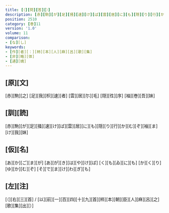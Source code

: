 ```yaml
---
title: [（][問][答][）]
description: [赤][駒][が][足][掻][速][け][ば][雲][居][に][も][隠][り][行][か][む][ぞ][袖][ま][け][我][妹]
position: 2510
category: [巻]11
version: '1.0'
volume: 11
comparison:
- [な][し]
keywords:
- [作][者][：][柿][本][人][麻][呂][歌][集]
- [非][略][体]
- [通][媿]
---
```


## [原][文]

[赤][駒][之] [足][我][枳][速][者] [雲][居][尓][毛] [隠][徃][序] [袖][巻][吾][妹]

## [訓][読]

[赤][駒][が][足][掻][速][け][ば][雲][居][に][も][隠][り][行][か][む][ぞ][袖][ま][け][我][妹]

## [仮][名]

[あ][か][ご][ま][が] [あ][が][き][は][や][け][ば] [く][も][ゐ][に][も] [か][く][り][ゆ][か][む][ぞ] [そ][で][ま][け][わ][ぎ][も]

## [左][注]

[（][右][三][首] / [以][前][一][百][四][十][九][首][柿][本][朝][臣][人][麻][呂][之][歌][集][出][）]
